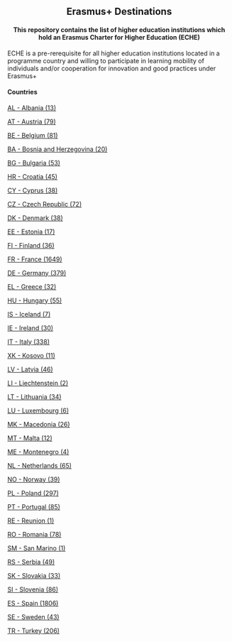 <h2 align="center">
  Erasmus+ Destinations
</h2>

<h4 align="center">
  This repository contains the list of higher education institutions which hold an Erasmus Charter for Higher Education (ECHE)
</h4>

ECHE is a pre-rerequisite for all higher education institutions located in a programme country and willing to participate in learning mobility of individuals and/or cooperation for innovation and good practices under Erasmus+

<h4>
  Countries
</h4>

<!-- LIST BEGIN -->
<p>
  <a href="/countries/AL.md" target="_blank">
    AL - Albania (13)
  </a>
</p>
<p>
  <a href="/countries/AT.md" target="_blank">
    AT - Austria (79)
  </a>
</p>
<p>
  <a href="/countries/BE.md" target="_blank">
    BE - Belgium (81)
  </a>
</p>
<p>
  <a href="/countries/BA.md" target="_blank">
    BA - Bosnia and Herzegovina (20)
  </a>
</p>
<p>
  <a href="/countries/BG.md" target="_blank">
    BG - Bulgaria (53)
  </a>
</p>
<p>
  <a href="/countries/HR.md" target="_blank">
    HR - Croatia (45)
  </a>
</p>
<p>
  <a href="/countries/CY.md" target="_blank">
    CY - Cyprus (38)
  </a>
</p>
<p>
  <a href="/countries/CZ.md" target="_blank">
    CZ - Czech Republic (72)
  </a>
</p>
<p>
  <a href="/countries/DK.md" target="_blank">
    DK - Denmark (38)
  </a>
</p>
<p>
  <a href="/countries/EE.md" target="_blank">
    EE - Estonia (17)
  </a>
</p>
<p>
  <a href="/countries/FI.md" target="_blank">
    FI - Finland (36)
  </a>
</p>
<p>
  <a href="/countries/FR.md" target="_blank">
    FR - France (1649)
  </a>
</p>
<p>
  <a href="/countries/DE.md" target="_blank">
    DE - Germany (379)
  </a>
</p>
<p>
  <a href="/countries/EL.md" target="_blank">
    EL - Greece (32)
  </a>
</p>
<p>
  <a href="/countries/HU.md" target="_blank">
    HU - Hungary (55)
  </a>
</p>
<p>
  <a href="/countries/IS.md" target="_blank">
    IS - Iceland (7)
  </a>
</p>
<p>
  <a href="/countries/IE.md" target="_blank">
    IE - Ireland (30)
  </a>
</p>
<p>
  <a href="/countries/IT.md" target="_blank">
    IT - Italy (338)
  </a>
</p>
<p>
  <a href="/countries/XK.md" target="_blank">
    XK - Kosovo (11)
  </a>
</p>
<p>
  <a href="/countries/LV.md" target="_blank">
    LV - Latvia (46)
  </a>
</p>
<p>
  <a href="/countries/LI.md" target="_blank">
    LI - Liechtenstein (2)
  </a>
</p>
<p>
  <a href="/countries/LT.md" target="_blank">
    LT - Lithuania (34)
  </a>
</p>
<p>
  <a href="/countries/LU.md" target="_blank">
    LU - Luxembourg (6)
  </a>
</p>
<p>
  <a href="/countries/MK.md" target="_blank">
    MK - Macedonia (26)
  </a>
</p>
<p>
  <a href="/countries/MT.md" target="_blank">
    MT - Malta (12)
  </a>
</p>
<p>
  <a href="/countries/ME.md" target="_blank">
    ME - Montenegro (4)
  </a>
</p>
<p>
  <a href="/countries/NL.md" target="_blank">
    NL - Netherlands (65)
  </a>
</p>
<p>
  <a href="/countries/NO.md" target="_blank">
    NO - Norway (39)
  </a>
</p>
<p>
  <a href="/countries/PL.md" target="_blank">
    PL - Poland (297)
  </a>
</p>
<p>
  <a href="/countries/PT.md" target="_blank">
    PT - Portugal (85)
  </a>
</p>
<p>
  <a href="/countries/RE.md" target="_blank">
    RE - Reunion (1)
  </a>
</p>
<p>
  <a href="/countries/RO.md" target="_blank">
    RO - Romania (78)
  </a>
</p>
<p>
  <a href="/countries/SM.md" target="_blank">
    SM - San Marino (1)
  </a>
</p>
<p>
  <a href="/countries/RS.md" target="_blank">
    RS - Serbia (49)
  </a>
</p>
<p>
  <a href="/countries/SK.md" target="_blank">
    SK - Slovakia (33)
  </a>
</p>
<p>
  <a href="/countries/SI.md" target="_blank">
    SI - Slovenia (86)
  </a>
</p>
<p>
  <a href="/countries/ES.md" target="_blank">
    ES - Spain (1806)
  </a>
</p>
<p>
  <a href="/countries/SE.md" target="_blank">
    SE - Sweden (43)
  </a>
</p>
<p>
  <a href="/countries/TR.md" target="_blank">
    TR - Turkey (206)
  </a>
</p>
<!-- LIST END -->
